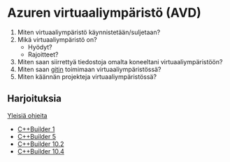 # Azuren virtuaaliympäristö (AVD)

1. Miten virtuaaliympäristö käynnistetään/suljetaan?
2. Mikä virtuaaliympäristö on?
    - Hyödyt?
    - Rajoitteet?
3. Miten saan siirrettyä tiedostoja omalta koneeltani virtuaaliympäristöön?
4. Miten saan [gitin](https://github.com/lisker-org/DeveloperManual/blob/sql-guide/Guides/git-instructions.md) toimimaan virtuaaliympäristössä?
5. Miten käännän projekteja virtuaaliympäristössä?

## Harjoituksia

[Yleisiä ohjeita](https://github.com/lisker-org/DeveloperManual/blob/sql-guide/Guides/common-build-instructions.md)

- [C++Builder 1](https://github.com/lisker-org/Toimitusprojektit/tree/Sveden-Tra/Ragsveden/RagsvedenAsetePC-initial)
- [C++Builder 5](https://github.com/lisker-org/Toimitusprojektit/tree/Versowood/Otava/PS2GigEOtava-initial)
- [C++Builder 10.2]()
- [C++Builder 10.4]()
